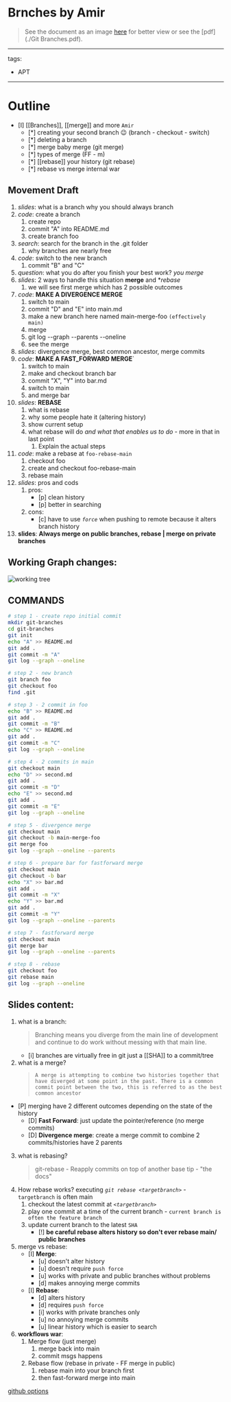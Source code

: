 # Brnches by Amir

> See the document as an image [here](./Git_Branches.jpg) for better view or see the [pdf](./Git Branches.pdf).

---

tags:

- APT

---

# Outline

- [I] [[Branches]], [[merge]] and more `Amir`
  - [*] creating your second branch 😉 (branch - checkout - switch)
  - [*] deleting a branch
  - [*] merge baby merge (git merge)
  - [*] types of merge (FF - m)
  - [*] [[rebase]] your history (git rebase)
  - [*] rebase vs merge internal war

## Movement Draft

1. _slides_: what is a branch why you should always branch
2. _code_: create a branch
   1. create repo
   2. commit "A" into README.md
   3. create branch foo
3. _search_: search for the branch in the .git folder
   1. why branches are nearly free
4. _code_: switch to the new branch
   1. commit "B" and "C"
5. _question_: what you do after you finish your best work? _you merge_
6. _slides_: 2 ways to handle this situation **merge** and \*_rebase_
   1. we will see first merge which has 2 possible outcomes
7. _code_: **MAKE A DIVERGENCE MERGE**
   1. switch to main
   2. commit "D" and "E" into main.md
   3. make a new branch here named main-merge-foo `(effectively main)`
   4. merge
   5. git log --graph --parents --oneline
   6. see the merge
8. _slides_: divergence merge, best common ancestor, merge commits
9. _code_: **MAKE A FAST_FORWARD MERGE**`
   1. switch to main
   2. make and checkout branch bar
   3. commit "X", "Y" into bar.md
   4. switch to main
   5. and merge bar
10. _slides_: **REBASE**
    1. what is rebase
    2. why some people hate it (altering history)
    3. show current setup
    4. what rebase will do _and what that enables us to do_ - more in that in last point
       1. Explain the actual steps
11. _code_: make a rebase at `foo-rebase-main`
    1. checkout foo
    2. create and checkout foo-rebase-main
    3. rebase main
12. _slides_: pros and cods
    1. pros:
       - [p] clean history
       - [p] better in searching
    2. cons:
       - [c] have to use _`force`_ when pushing to remote because it alters branch history
13. **slides**: **Always merge on public branches, rebase | merge on private branches**

## **Working Graph changes:**

![working tree](./working-tree.excalidraw.png)

## **COMMANDS**

```bash
# step 1 - create repo initial commit
mkdir git-branches
cd git-branches
git init
echo "A" >> README.md
git add .
git commit -m "A"
git log --graph --oneline

# step 2 - new branch
git branch foo
git checkout foo
find .git

# step 3 - 2 commit in foo
echo "B" >> README.md
git add .
git commit -m "B"
echo "C" >> README.md
git add .
git commit -m "C"
git log --graph --oneline

# step 4 - 2 commits in main
git checkout main
echo "D" >> second.md
git add .
git commit -m "D"
echo "E" >> second.md
git add .
git commit -m "E"
git log --graph --oneline

# step 5 - divergence merge
git checkout main
git checkout -b main-merge-foo
git merge foo
git log --graph --oneline --parents

# step 6 - prepare bar for fastforward merge
git checkout main
git checkout -b bar
echo "X" >> bar.md
git add .
git commit -m "X"
echo "Y" >> bar.md
git add .
git commit -m "Y"
git log --graph --oneline --parents

# step 7 - fastforward merge
git checkout main
git merge bar
git log --graph --oneline --parents

# step 8 - rebase
git checkout foo
git rebase main
git log --graph --oneline
```

## Slides content:

1.  what is a branch:
    > Branching means you diverge from the main line of development and continue to do work without messing with that main line.
    - [i] branches are virtually free in git just a [[SHA]] to a commit/tree
2.  what is a merge?
    >     A merge is attempting to combine two histories together that have diverged at some point in the past. There is a common commit point between the two, this is referred to as the best common ancestor

- [P] merging have 2 different outcomes depending on the state of the history
  - [D] **Fast Forward**: just update the pointer/reference (no merge commits)
  - [D] **Divergence merge**: create a merge commit to combine 2 commits/histories have 2 parents

3. what is rebasing?
   > git-rebase - Reapply commits on top of another base tip - "the docs"
4. How rebase works? executing _`git rebase <targetbranch>`_ - `targetbranch` is often main
   1. checkout the latest commit at _`<targetbranch>`_
   2. play one commit at a time of the current branch - `current branch is often the feature branch`
   3. update current branch to the latest `SHA`
      - [!] **be careful rebase alters history so don't ever rebase main/ public branches**
5. merge vs rebase:
   - [I] **Merge**:
     - [u] doesn't alter history
     - [u] doesn't require `push force`
     - [u] works with private and public branches without problems
     - [d] makes annoying merge commits
   - [I] **Rebase**:
     - [d] alters history
     - [d] requires `push force`
     - [i] works with private branches only
     - [u] no annoying merge commits
     - [u] linear history which is easier to search
6. **workflows war**:
   1. Merge flow (just merge)
      1. merge back into main
      2. commit msgs happens
   2. Rebase flow (rebase in private - FF merge in public)
      1. rebase main into your branch first
      2. then fast-forward merge into main

[github options](./github-options.png)
